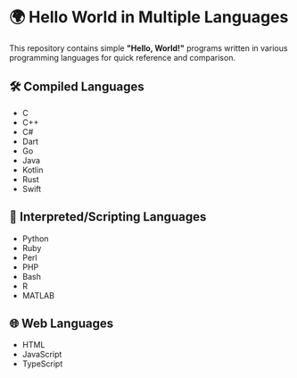 # 🌍 Hello World in Multiple Languages

This repository contains simple **"Hello, World!"** programs written in various programming languages for quick reference and comparison.

## 🛠️ Compiled Languages
- C  
- C++  
- C#  
- Dart  
- Go  
- Java  
- Kotlin  
- Rust  
- Swift  

## 📜 Interpreted/Scripting Languages
- Python  
- Ruby  
- Perl  
- PHP  
- Bash  
- R  
- MATLAB  

## 🌐 Web Languages
- HTML  
- JavaScript  
- TypeScript  
